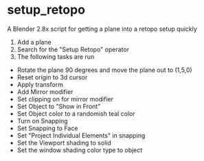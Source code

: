# setup_retopo
A Blender 2.8x script for getting a plane into a retopo setup quickly

1) Add a plane
2) Search for the "Setup Retopo" operator
3) The following tasks are run

  * Rotate the plane 90 degrees and move the plane out to (1,5,0)
  * Reset origin to 3d cursor
  * Apply transform
  * Add Mirror modifier
  * Set clipping on for mirror modifier
  * Set Object to "Show in Front"
  * Set Object color to a randomish teal color
  * Turn on Snapping
  * Set Snapping to Face
  * Set "Project Individual Elements" in snapping
  * Set the Viewport shading to solid
  * Set the window shading color type to object
